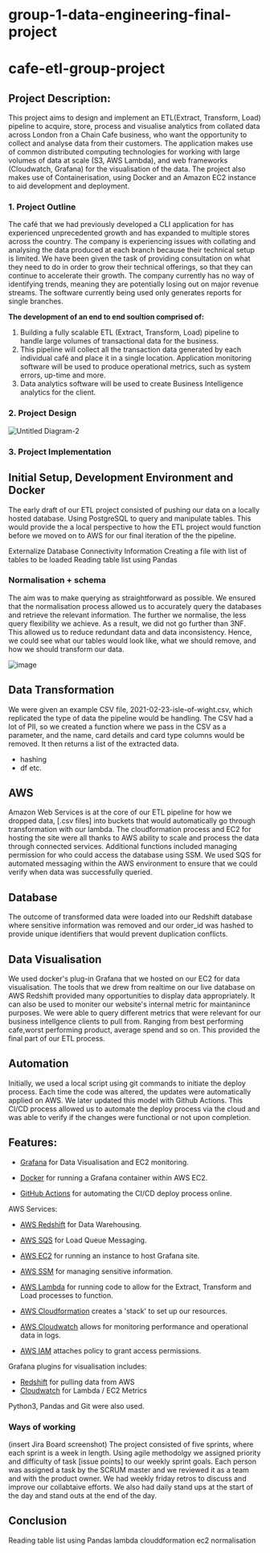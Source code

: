 # group-1-data-engineering-final-project

# cafe-etl-group-project

## Project Description:
This project aims to design and implement an ETL(Extract, Transform, Load) pipeline to acquire, store, process and visualise analytics from collated data across London fron a Chain Cafe business, who want the opportunity to collect and analyse data from their customers. The application makes use of common distributed computing technologies for working with large volumes of data at scale (S3, AWS Lambda), and web frameworks (Cloudwatch, Grafana) for the visualisation of the data. The project also makes use of Containerisation, using Docker and an Amazon EC2 instance to aid development and deployment.

### 1. Project Outline
The café that we had previously developed a CLI application for has experienced unprecedented growth and has expanded to multiple stores across the country. The company is experiencing issues with collating and analysing the data produced at each branch because their technical setup is limited. We have been given the task of providing consultation on what they need to do in order to grow their technical offerings, so that they can continue to accelerate their growth. The company currently has no way of identifying trends, meaning they are potentially losing out on major revenue streams.
The software currently being used only generates reports for single branches.

**The development of an end to end soultion comprised of:**

1. Building a fully scalable ETL (Extract, Transform, Load) pipeline to handle large volumes of transactional data for the business. 
2. This pipeline will collect all the transaction data generated by each individual café and place it in a single location. Application monitoring software will be used to produce operational metrics, such as system errors, up-time and more.
3. Data analytics software will be used to create Business Intelligence analytics for the client.


### 2. Project Design
![Untitled Diagram-2](https://user-images.githubusercontent.com/116551424/213489993-8672d6db-d6fc-44f2-901a-8f87b1d50eda.jpg)



### 3. Project Implementation

## Initial Setup, Development Environment and Docker
The early draft of our ETL project consisted of pushing our data on a locally hosted database. Using PostgreSQL to query and manipulate tables. This would provide the a local perspective to how the ETL project would function before we moved on to AWS for our final iteration of the the pipeline. 

Externalize Database Connectivity Information
Creating a file with list of tables to be loaded
Reading table list using Pandas


### Normalisation + schema
The aim was to make querying as straightforward as possible. We ensured that the normalisation process allowed us to accurately query the databases and retrieve the relevant information. The further 
we normalise, the less query flexibility we achieve. As a result, we did not go further than 3NF. This allowed us to reduce redundant data and data inconsistency. Hence, we could see what our tables would look like, what we should remove, and how we should transform our data. 

![image](https://user-images.githubusercontent.com/115237595/206580167-d9c98840-6106-4621-b368-28f28d4d66d0.png)

## Data Transformation
We were given an example CSV file, 2021-02-23-isle-of-wight.csv, which replicated the type of data the pipeline would be handling. The CSV had a lot of PII, so we created a function where we pass in the CSV as a parameter, and the name, card details and card type columns would be removed. It then returns a list of the extracted data.


- hashing
- df etc.

## AWS

Amazon Web Services is at the core of our ETL pipeline for how we dropped data, [.csv files] into buckets that would automatically go through transformation with our lambda. The cloudformation process and EC2 for hosting the site were all thanks to AWS ability to scale and process the data through connected services. Additional functions included managing permission for who could access the database using SSM. We used SQS for automated messaging within the AWS environment to ensure that we could verify when data was successfully queried.


## Database

The outcome of transformed data were loaded into our Redshift database where sensitive information was removed and our order_id was hashed to provide unique identifiers that would prevent duplication conflicts.


## Data Visualisation 

We used docker's plug-in Grafana that we hosted on our EC2 for data visualisation. The tools that we drew from realtime on our live database on AWS Redshift provided many opportunities to display data appropriately.
It can also be used to moniter our website's internal metric for maintanince purposes.
We were able to query different metrics that were relevant for our business intellgence clients to pull from. Ranging from best performing cafe,worst performing product, average spend and so on. This provided the final part of our ETL process.


## Automation

Initially, we used a local script using git commands to initiate the deploy process. Each time the code was altered, the updates were automatically applied on AWS. We later updated this model with Github Actions. This CI/CD process allowed us to automate the deploy process via the cloud and was able to verify if the changes were functional or not upon completion.


## Features:
- [Grafana](https://grafana.com/) for Data Visualisation and EC2 monitoring.

- [Docker](https://www.docker.com/) for running a Grafana container within AWS EC2.

- [GitHub Actions](https://github.com/features/actions) for automating the CI/CD deploy process online.

AWS Services:

- [AWS Redshift](https://aws.amazon.com/redshift) for Data Warehousing.

- [AWS SQS](https://aws.amazon.com/sqs/) for Load Queue Messaging. 

- [AWS EC2](https://aws.amazon.com/ec2/features/) for running an instance to host Grafana site.

- [AWS SSM](https://docs.aws.amazon.com/systems-manager/latest/userguide/ssm-agent.html) for managing sensitive information.

- [AWS Lambda](https://docs.aws.amazon.com/lambda/latest/dg/welcome.html) for running code to allow for the Extract, Transform and Load processes to function.

- [AWS Cloudformation](https://docs.aws.amazon.com/AWSCloudFormation/latest/UserGuide/Welcome.html) creates a 'stack' to set up our resources.

- [AWS Cloudwatch](https://aws.amazon.com/cloudwatch/features/) allows for monitoring performance and operational data in logs.

- [AWS IAM](https://aws.amazon.com/iam/features/?nc=sn&loc=2) attaches policy to grant access permissions.

Grafana plugins for visualisation includes:
- [Redshift](https://grafana.com/grafana/plugins/grafana-redshift-datasource/?tab=installation) 
for pulling data from AWS
- [Cloudwatch](https://grafana.com/docs/grafana/latest/datasources/aws-cloudwatch/) for Lambda / EC2 Metrics

Python3, Pandas and Git were also used.


### Ways of working
(insert Jira Board screenshot)
The project consisted of five sprints, where each sprint is a week in length. Using agile methodolgy we assigned priority and difficulty of task [issue points] to our weekly sprint goals. Each person was assigned a task by the SCRUM master and we reviewed it as a team and with the product owner. We had weekly friday retros to discuss and improve our collabtaive efforts. We also had daily stand ups at the start of the day and stand outs at the end of the day.



## Conclusion


Reading table list using Pandas
lambda
clouddformation ec2
normalisation
